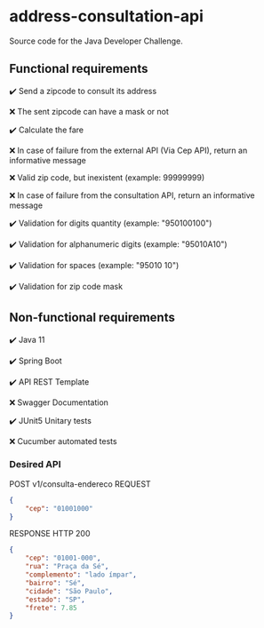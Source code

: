 # address-consultation-api

Source code for the Java Developer Challenge.

## Functional requirements

:heavy_check_mark: Send a zipcode to consult its address

:x: The sent zipcode can have a mask or not

:heavy_check_mark: Calculate the fare

:x: In case of failure from the external API (Via Cep API), return an informative message

:x: Valid zip code, but inexistent (example: 99999999)
    
:x: In case of failure from the consultation API, return an informative message

:heavy_check_mark: Validation for digits quantity (example: "950100100")

:heavy_check_mark: Validation for alphanumeric digits (example: "95010A10")

:heavy_check_mark: Validation for spaces (example: "95010 10")

:heavy_check_mark: Validation for zip code mask


## Non-functional requirements

:heavy_check_mark: Java 11

:heavy_check_mark: Spring Boot

:heavy_check_mark: API REST Template

:x: Swagger Documentation

:heavy_check_mark: JUnit5 Unitary tests

:x: Cucumber automated tests


### Desired API

POST v1/consulta-endereco
REQUEST

```json
{
    "cep": "01001000"
}
```

RESPONSE HTTP 200

```json
{
    "cep": "01001-000",
    "rua": "Praça da Sé",
    "complemento": "lado ímpar",
    "bairro": "Sé",
    "cidade": "São Paulo",
    "estado": "SP",
    "frete": 7.85
}
```
